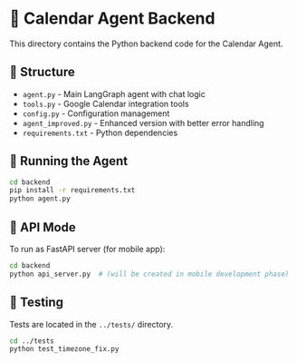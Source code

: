 # 🔧 Calendar Agent Backend

This directory contains the Python backend code for the Calendar Agent.

## 📁 Structure

- `agent.py` - Main LangGraph agent with chat logic
- `tools.py` - Google Calendar integration tools  
- `config.py` - Configuration management
- `agent_improved.py` - Enhanced version with better error handling
- `requirements.txt` - Python dependencies

## 🚀 Running the Agent

```bash
cd backend
pip install -r requirements.txt
python agent.py
```

## 🔌 API Mode

To run as FastAPI server (for mobile app):

```bash
cd backend
python api_server.py  # (will be created in mobile development phase)
```

## 🧪 Testing

Tests are located in the `../tests/` directory.

```bash
cd ../tests
python test_timezone_fix.py
``` 
